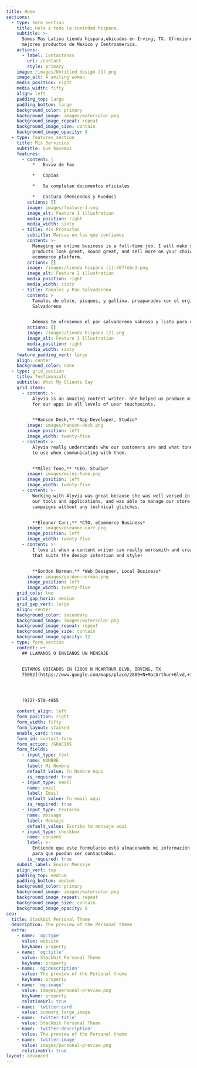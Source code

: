 ```yaml
---
title: Home
sections:
  - type: hero_section
    title: Hola a toda la cumindad hispana.
    subtitle: >-
      Somos Mas Latina tienda hispana,ubicados en Irving, TX. Ofreciendo los
      mejores productos de Mexico y Centroamerica.
    actions:
      - label: Contactanos
        url: /contact
        style: primary
    image: /images/Untitled design (1).png
    image_alt: A smiling woman
    media_position: right
    media_width: fifty
    align: left
    padding_top: large
    padding_bottom: large
    background_color: primary
    background_image: images/watercolor.png
    background_image_repeat: repeat
    background_image_size: contain
    background_image_opacity: 8
  - type: features_section
    title: Mis Servicios
    subtitle: Que hacemos
    features:
      - content: |
          *   Envio de Fax

          *   Copias

          *   Se completan documentos oficiales

          *   Costura (Remiendos y Ruedos)
        actions: []
        image: images/feature-1.svg
        image_alt: Feature 1 illustration
        media_position: right
        media_width: sixty
      - title: Mis Productos
        subtitle: Marcas en las que confiamos
        content: >-
          Managing an online business is a full-time job. I will make sure your
          products look great, sound great, and sell more on your choice of
          ecommerce platform.
        actions: []
        image: /images/tienda hispana (1)-507febc3.png
        image_alt: Feature 2 illustration
        media_position: right
        media_width: sixty
      - title: Tamales y Pan Salvadoreno
        content: >
          Tamales de elote, pisques, y gallina, preaparados con el orginal sazon
          Salvadoreno


          Ademas te ofresemos el pan salvadoreno sabroso y listo para degustar.
        actions: []
        image: /images/tienda hispana (2).png
        image_alt: Feature 3 illustration
        media_position: right
        media_width: sixty
    feature_padding_vert: large
    align: center
    background_color: none
  - type: grid_section
    title: Testimonials
    subtitle: What My Clients Say
    grid_items:
      - content: >-
          Alyvia is an amazing content writer. She helped us produce microcopy
          for our apps in all levels of user touchpoints.


          **Hanson Deck,** *App Developer, Studio*
        image: images/hanson-deck.png
        image_position: left
        image_width: twenty-five
      - content: >-
          Alyvia really understands who our customers are and what tone of voice
          to use when communicating with them.


          **Miles Tone,** *CEO, Studio*
        image: images/miles-tone.png
        image_position: left
        image_width: twenty-five
      - content: >-
          Working with Alyvia was great because she was well versed in all of
          our tools and applications, and was able to manage our store and
          campaigns without any technical glitches.


          **Eleanor Carr,** *CTO, eCommerce Business*
        image: images/eleanor-carr.png
        image_position: left
        image_width: twenty-five
      - content: >-
          I love it when a content writer can really wordsmith and create copy
          that suits the design intention and style!


          **Gordon Norman,** *Web Designer, Local Business*
        image: images/gordon-norman.png
        image_position: left
        image_width: twenty-five
    grid_cols: two
    grid_gap_horiz: medium
    grid_gap_vert: large
    align: center
    background_color: secondary
    background_image: images/watercolor.png
    background_image_repeat: repeat
    background_image_size: contain
    background_image_opacity: 12
  - type: form_section
    content: >+
      ## LLAMANOS O ENVIANOS UN MENSAJE


      ESTAMOS UBICADOS EN [2809 N MCARTHUR BLVD, IRVING, TX
      75062](https://www.google.com/maps/place/2809+N+MacArthur+Blvd,+Irving,+TX+75062/@32.8450039,-96.9619605,17z/data=!3m1!4b1!4m5!3m4!1s0x864e82febf439223:0xfe08393d61a04965!8m2!3d32.8450039!4d-96.9597718)




      (972)-570-4955

    content_align: left
    form_position: right
    form_width: fifty
    form_layout: stacked
    enable_card: true
    form_id: contact-form
    form_action: /GRACIAS
    form_fields:
      - input_type: text
        name: NOMBRE
        label: Mi Nombre
        default_value: Tu Nombre Aqui
        is_required: true
      - input_type: email
        name: email
        label: Email
        default_value: Tu email aqui
        is_required: true
      - input_type: textarea
        name: message
        label: Mensaje
        default_value: Escribe tu mensaje aqui
      - input_type: checkbox
        name: consent
        label: >-
          Entiendo que este formulario está almacenando mi información enviada
          para que puedan ser contactados.
        is_required: true
    submit_label: Enviar Mensaje
    align_vert: top
    padding_top: medium
    padding_bottom: medium
    background_color: primary
    background_image: images/watercolor.png
    background_image_repeat: repeat
    background_image_size: contain
    background_image_opacity: 8
seo:
  title: Stackbit Personal Theme
  description: The preview of the Personal theme
  extra:
    - name: 'og:type'
      value: website
      keyName: property
    - name: 'og:title'
      value: Stackbit Personal Theme
      keyName: property
    - name: 'og:description'
      value: The preview of the Personal theme
      keyName: property
    - name: 'og:image'
      value: images/personal-preview.png
      keyName: property
      relativeUrl: true
    - name: 'twitter:card'
      value: summary_large_image
    - name: 'twitter:title'
      value: Stackbit Personal Theme
    - name: 'twitter:description'
      value: The preview of the Personal theme
    - name: 'twitter:image'
      value: images/personal-preview.png
      relativeUrl: true
layout: advanced
---
```

